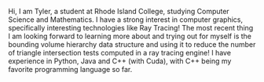Hi, I am Tyler, a student at Rhode Island College, studying Computer Science and Mathematics. 
I have a strong interest in computer graphics, specifically interesting technologies like Ray Tracing!
The most recent thing I am looking forward to learning more about and trying out for myself is the
bounding volume hierarchy data structure and using it to reduce the number of triangle intersection
tests computed in a ray tracing engine!
I have experience in Python, Java and C++ (with Cuda), with C++ being my favorite programming
language so far.
